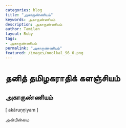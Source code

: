 ```yaml
---  
categories: blog  
title: "அகாருண்ணியம்"
keywords: அகாருண்ணியம்  
description: அகாருண்ணியம்
author: Tamilan  
layout: Ruby  
tags:     
- அகாருண்ணியம்
permalink: "அகாருண்ணியம்"  
featured: /images/noolkal_96_6.png  
--- 
```

# தனித் தமிழகராதிக் களஞ்சியம்
## அகாருண்ணியம்

[ akāruṇṇiyam ]  
  
அன்பின்மை